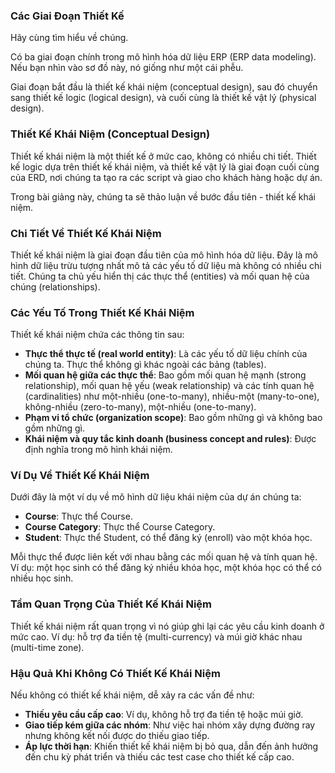 

### Các Giai Đoạn Thiết Kế

Hãy cùng tìm hiểu về chúng.

Có ba giai đoạn chính trong mô hình hóa dữ liệu ERP (ERP data modeling). Nếu bạn nhìn vào sơ đồ này, nó giống như một cái phễu.

Giai đoạn bắt đầu là thiết kế khái niệm (conceptual design), sau đó chuyển sang thiết kế logic (logical design), và cuối cùng là thiết kế vật lý (physical design).

### Thiết Kế Khái Niệm (Conceptual Design)

Thiết kế khái niệm là một thiết kế ở mức cao, không có nhiều chi tiết. Thiết kế logic dựa trên thiết kế khái niệm, và thiết kế vật lý là giai đoạn cuối cùng của ERD, nơi chúng ta tạo ra các script và giao cho khách hàng hoặc dự án.

Trong bài giảng này, chúng ta sẽ thảo luận về bước đầu tiên - thiết kế khái niệm.

### Chi Tiết Về Thiết Kế Khái Niệm

Thiết kế khái niệm là giai đoạn đầu tiên của mô hình hóa dữ liệu. Đây là mô hình dữ liệu trừu tượng nhất mô tả các yếu tố dữ liệu mà không có nhiều chi tiết. Chúng ta chủ yếu hiển thị các thực thể (entities) và mối quan hệ của chúng (relationships).

### Các Yếu Tố Trong Thiết Kế Khái Niệm

Thiết kế khái niệm chứa các thông tin sau:
- **Thực thể thực tế (real world entity)**: Là các yếu tố dữ liệu chính của chúng ta. Thực thể không gì khác ngoài các bảng (tables).
- **Mối quan hệ giữa các thực thể**: Bao gồm mối quan hệ mạnh (strong relationship), mối quan hệ yếu (weak relationship) và các tính quan hệ (cardinalities) như một-nhiều (one-to-many), nhiều-một (many-to-one), không-nhiều (zero-to-many), một-nhiều (one-to-many).
- **Phạm vi tổ chức (organization scope)**: Bao gồm những gì và không bao gồm những gì.
- **Khái niệm và quy tắc kinh doanh (business concept and rules)**: Được định nghĩa trong mô hình khái niệm.

### Ví Dụ Về Thiết Kế Khái Niệm

Dưới đây là một ví dụ về mô hình dữ liệu khái niệm của dự án chúng ta:

- **Course**: Thực thể Course.
- **Course Category**: Thực thể Course Category.
- **Student**: Thực thể Student, có thể đăng ký (enroll) vào một khóa học.

Mỗi thực thể được liên kết với nhau bằng các mối quan hệ và tính quan hệ. Ví dụ: một học sinh có thể đăng ký nhiều khóa học, một khóa học có thể có nhiều học sinh.

### Tầm Quan Trọng Của Thiết Kế Khái Niệm

Thiết kế khái niệm rất quan trọng vì nó giúp ghi lại các yêu cầu kinh doanh ở mức cao. Ví dụ: hỗ trợ đa tiền tệ (multi-currency) và múi giờ khác nhau (multi-time zone).

### Hậu Quả Khi Không Có Thiết Kế Khái Niệm

Nếu không có thiết kế khái niệm, dễ xảy ra các vấn đề như:

- **Thiếu yêu cầu cấp cao**: Ví dụ, không hỗ trợ đa tiền tệ hoặc múi giờ.
- **Giao tiếp kém giữa các nhóm**: Như việc hai nhóm xây dựng đường ray nhưng không kết nối được do thiếu giao tiếp.
- **Áp lực thời hạn**: Khiến thiết kế khái niệm bị bỏ qua, dẫn đến ảnh hưởng đến chu kỳ phát triển và thiếu các test case cho thiết kế cấp cao.
